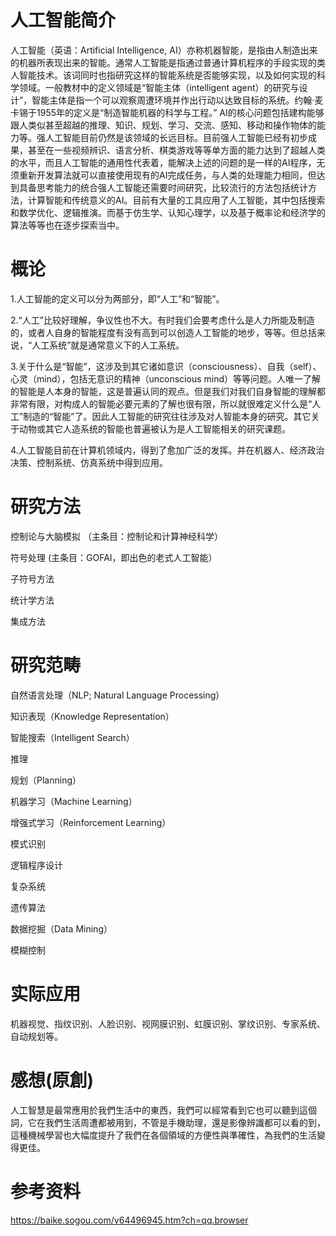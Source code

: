 # 人工智能简介

人工智能（英语：Artificial Intelligence, AI）亦称机器智能，是指由人制造出来的机器所表现出来的智能。通常人工智能是指通过普通计算机程序的手段实现的类人智能技术。该词同时也指研究这样的智能系统是否能够实现，以及如何实现的科学领域。一般教材中的定义领域是“智能主体（intelligent agent）的研究与设计”，智能主体是指一个可以观察周遭环境并作出行动以达致目标的系统。约翰·麦卡锡于1955年的定义是“制造智能机器的科学与工程。”
AI的核心问题包括建构能够跟人类似甚至超越的推理、知识、规划、学习、交流、感知、移动和操作物体的能力等。强人工智能目前仍然是该领域的长远目标。目前强人工智能已经有初步成果，甚至在一些视频辨识、语言分析、棋类游戏等等单方面的能力达到了超越人类的水平，而且人工智能的通用性代表着，能解决上述的问题的是一样的AI程序，无须重新开发算法就可以直接使用现有的AI完成任务，与人类的处理能力相同，但达到具备思考能力的统合强人工智能还需要时间研究，比较流行的方法包括统计方法，计算智能和传统意义的AI。目前有大量的工具应用了人工智能，其中包括搜索和数学优化、逻辑推演。而基于仿生学、认知心理学，以及基于概率论和经济学的算法等等也在逐步探索当中。
# 概论
1.人工智能的定义可以分为两部分，即“人工”和“智能”。

2.“人工”比较好理解，争议性也不大。有时我们会要考虑什么是人力所能及制造的，或者人自身的智能程度有没有高到可以创造人工智能的地步，等等。但总括来说，“人工系统”就是通常意义下的人工系统。

3.关于什么是“智能”，这涉及到其它诸如意识（consciousness）、自我（self）、心灵（mind），包括无意识的精神（unconscious mind）等等问题。人唯一了解的智能是人本身的智能，这是普遍认同的观点。但是我们对我们自身智能的理解都非常有限，对构成人的智能必要元素的了解也很有限，所以就很难定义什么是“人工”制造的“智能”了。因此人工智能的研究往往涉及对人智能本身的研究。其它关于动物或其它人造系统的智能也普遍被认为是人工智能相关的研究课题。

4.人工智能目前在计算机领域内，得到了愈加广泛的发挥。并在机器人、经济政治决策、控制系统、仿真系统中得到应用。
# 研究方法

控制论与大脑模拟 （主条目：控制论和计算神经科学）

符号处理 (主条目：GOFAI，即出色的老式人工智能）

子符号方法

统计学方法

集成方法

# 研究范畴

自然语言处理（NLP; Natural Language Processing）

知识表现（Knowledge Representation）

智能搜索（Intelligent Search）

推理

规划（Planning）

机器学习（Machine Learning）

增强式学习（Reinforcement Learning）

模式识别

逻辑程序设计

复杂系统

遗传算法

数据挖掘（Data Mining）

模糊控制
# 实际应用

机器视觉、指纹识别、人脸识别、视网膜识别、虹膜识别、掌纹识别、专家系统、自动规划等。

# 感想(原創)

人工智慧是最常應用於我們生活中的東西，我們可以經常看到它也可以聽到這個詞，它在我們生活周遭都被用到，不管是手機助理，還是影像辨識都可以看的到，這種機械學習也大幅度提升了我們在各個領域的方便性與準確性，為我們的生活變得更佳。


# 参考资料
https://baike.sogou.com/v64496945.htm?ch=qq.browser
